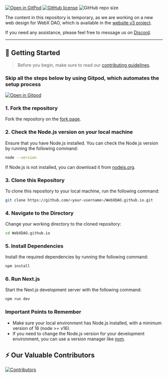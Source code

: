 <!-- markdownlint-disable first-line-h1 -->
[![Open in GitPod](https://img.shields.io/badge/Gitpod-Ready--to--Code-blue?logo=gitpod)](https://gitpod.io/#https://github.com/WebXDAO/WebXDAO.github.io)
[![GitHub license](https://img.shields.io/badge/license-MIT-blue.svg)](https://github.com/WebXDAO/WebXDAO.github.io/blob/main/LICENSE)
![GitHub repo size](https://img.shields.io/github/repo-size/WebXDAO/WebXDAO.github.io)

The content in this repository is temporary, as we are working on a new web design for WebX DAO, which is available in the [website v3 project](https://github.com/orgs/WebXDAO/projects/9).

If you need any assistance, please feel free to message us on [Discord](https://discord.webxdao.xyz/).

---

## 🚀 Getting Started

> Before you begin, make sure to read our [contributing guidelines](https://github.com/WebXDAO/WebXDAO.github.io/blob/main/CONTRIBUTING.md).

### Skip all the steps below by using Gitpod, which automates the setup process

[![Open in Gitpod](https://gitpod.io/button/open-in-gitpod.svg)](https://gitpod.io/#https://github.com/WebXDAO/WebXDAO.github.io)

### 1. Fork the repository

Fork the repository on the [fork page](https://github.com/WebXDAO/WebXDAO.github.io/fork).

### 2. Check the Node.js version on your local machine

Ensure that you have Node.js installed. You can check the Node.js version by running the following command:

```bash
node --version
```

If Node.js is not installed, you can download it from [nodejs.org](https://nodejs.org/en).

### 3. Clone this Repository

To clone this repository to your local machine, run the following command:

```bash
git clone https://github.com/<your-username>/WebXDAO.github.io.git
```

### 4. Navigate to the Directory

Change your working directory to the cloned repository:

```bash
cd WebXDAO.github.io
```

### 5. Install Dependencies

Install the required dependencies by running the following command:

```bash
npm install
```

### 6. Run Next.js

Start the Next.js development server with the following command:

```bash
npm run dev
```

### Important Points to Remember

- Make sure your local environment has Node.js installed, with a minimum version of 16 (node >= v16).
- If you need to change the Node.js version for your development environment, you can use a version manager like [nvm](https://github.com/nvm-sh/nvm).

## ⚡ Our Valuable Contributors

[![Contributors](https://contributors-img.web.app/image?repo=WebXDAO/WebXDAO.github.io)](https://github.com/WebXDAO/WebXDAO.github.io/graphs/contributors)
